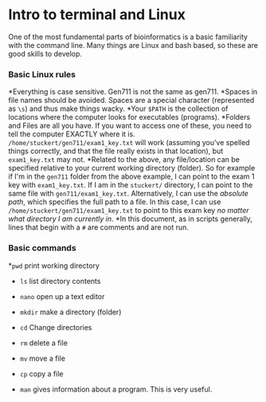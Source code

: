 # Intro to terminal and Linux

One of the most fundamental parts of bioinformatics is a basic familiarity with the command line. Many things are Linux and bash based, so these are good skills to develop. 

### Basic Linux rules

*Everything is case sensitive. Gen711 is not the same as gen711.
*Spaces in file names should be avoided. Spaces are a special character (represented as `\s`) and thus make things wacky. 
*Your `$PATH` is the collection of locations where the computer looks for executables (programs).
*Folders and Files are all you have. If you want to access one of these, you need to tell the computer EXACTLY where it is. `/home/stuckert/gen711/exam1_key.txt` will work (assuming you’ve spelled things correctly, and that the file really exists in that location), but `exam1_key.txt` may not.
*Related to the above, any file/location can be specified relative to your current working directory (folder). So for example if I'm in the `gen711` folder from the above example, I can point to the exam 1 key with `exam1_key.txt`. If I am in the `stuckert/` directory, I can point to the same file with `gen711/exam1_key.txt`. Alternatively, I can use the *absolute path*, which specifies the full path to a file. In this case, I can use `/home/stuckert/gen711/exam1_key.txt` to point to this exam key *no matter what directory I am currently in*.
*In this document, as in scripts generally, lines that begin with a `#` are comments and are not run.

### Basic commands
*`pwd` print working directory

* `ls` list directory contents

* `nano` open up a text editor

* `mkdir` make a directory (folder)

* `cd` Change directories

* `rm` delete a file

* `mv` move a file

* `cp` copy a file

* `man` gives information about a program. This is very useful.
